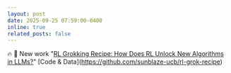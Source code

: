 ```yaml
---
layout: post
date: 2025-09-25 07:59:00-0400
inline: true
related_posts: false
---
```


 :fire: :rocket: New work "[RL Grokking Recipe: How Does RL Unlock New Algorithms in LLMs?](https://arxiv.org/pdf/2509.21016)" \[Code & Data\](https://github.com/sunblaze-ucb/rl-grok-recipe)